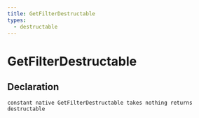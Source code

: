 ```yaml
---
title: GetFilterDestructable
types:
  - destructable
---
```


# GetFilterDestructable

## Declaration

```jass
constant native GetFilterDestructable takes nothing returns destructable
```
